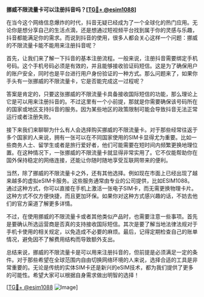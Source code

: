 **挪威不限流量卡可以注册抖音吗？[[TG💪+ @esim1088](https://t.me/s/esim1088)]**

在当今这个网络信息爆炸的时代，抖音无疑已经成为了一个全球化的热门应用。无论你是想分享自己的生活点滴，还是想通过短视频平台找到属于你的灵感与乐趣，抖音都能满足你的需求。而说到抖音的使用，很多人都会关心这样一个问题：挪威的不限流量卡能不能用来注册抖音呢？

首先，让我们来了解一下抖音的基本注册流程。一般来说，注册抖音需要绑定手机号码。这个手机号码必须是有效的，并且能够接收验证码短信。这是为了确保用户的账户安全，同时也是平台进行用户身份验证的一种方式。那么问题来了，如果你手头有一张挪威的不限流量卡，它是否能完成这一过程呢？

答案是肯定的，只要这张挪威的不限流量卡具备接收国际短信的功能，那么理论上它是可以用来注册抖音的。不过这里有一个小前提，那就是你需要确保该号码所在的国家或地区支持抖音的服务。因为某些地区的政策限制可能会导致抖音无法正常运行或者注册失败。

接下来我们来聊聊为什么有人会选择购买挪威的不限流量卡。对于那些经常往返于多个国家的人来说，拥有一张可以在不同国家使用的SIM卡显得尤为重要。比如一些商务人士、留学生或者是旅行爱好者，他们可能需要在短时间内频繁更换地理位置。在这种情况下，一张挪威的不限流量卡就显得非常实用了。它不仅能帮助你在国外保持稳定的网络连接，还能让你随时随地享受互联网带来的便利。

当然，除了挪威的不限流量卡之外，还有其他选择。例如现在市面上已经出现了越来越多的虚拟eSIM卡服务。这些服务通常由专业的公司提供，比如ESIM1088。通过这种方式，你可以直接在手机上激活一张电子SIM卡，而无需更换物理卡片。这种方式不仅方便快捷，而且更加环保。如果你对这种方式感兴趣的话，不妨去他们的官方渠道了解更多详情。

不过，在使用挪威的不限流量卡或者其他类似产品时，也需要注意一些事项。首先是要确认所选运营商是否真的支持接收国际短信。其次是要了解当地法律法规对于手机卡使用的相关规定，以免造成不必要的麻烦。最后，记得定期检查自己的账单情况，避免因不了解费用结构而导致额外支出。

总结来说，挪威的不限流量卡是可以用来注册抖音的，但前提是必须满足一定的条件。对于那些希望在全球范围内自由切换网络环境的人来说，选择合适的工具是非常重要的。无论是传统的实体SIM卡还是新兴的eSIM技术，都为我们提供了更多的可能性。希望大家可以根据自身需求做出明智的选择！

[[TG💪+ @esim1088](https://t.me/s/esim1088) ![Image](https://i.postimg.cc/4NQfJmqS/Snipaste-2025-05-13-00-14-12.png)]